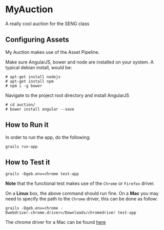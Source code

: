 MyAuction
=======

A really cool auction for the SENG class

## Configuring Assets ##
My Auction makes use of the Asset Pipeline.

Make sure AngularJS, bower and node are installed on your system. A typical debian install, would be:

    # apt-get install nodejs
    # apt-get install npm
    # npm i -g bower
    
Navigate to the project root directory and install AngularJS

    # cd auction/
    # bower install angular --save

## How to Run it ##
In order to run the app, do the following:

    grails run-app

## How to Test it ##

    grails -Dgeb.env=chrome test-app

**Note** that the functional test makes use of the `Chrome` or `Firefox`
driver. 

On a **Linux** box, the above command should run fine. On a **Mac** you may
need to specify the path to the `Chrome` driver, this can be done as follow:

    grails -Dgeb.env=chrome -Dwebdriver.chrome.driver=/Downloads/chromedriver test-app

The chrome driver for a Mac can be found [here](http://chromedriver.storage.googleapis.com/index.html?path=2.14/)

